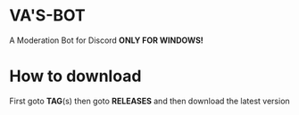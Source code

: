# VA'S-BOT
A Moderation Bot for Discord
<b>ONLY FOR WINDOWS!</b>
# How to download
First goto <b>TAG</b>(s) then goto <b>RELEASES</b> and then download the latest version
